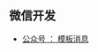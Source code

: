 ## 微信开发

- [公众号 ： 模板消息](https://developers.weixin.qq.com/doc/offiaccount/Message_Management/Template_Message_Interface.html)



